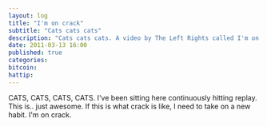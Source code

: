 ```yaml
---
layout: log
title: "I'm on crack"
subtitle: "Cats cats cats"
description: "Cats cats cats. A video by The Left Rights called I'm on Crack"
date: 2011-03-13 16:00
published: true
categories: 
bitcoin: 
hattip: 
---
```


CATS, CATS, CATS, CATS. I've been sitting here continuously hitting replay. This is.. just awesome. If this is what crack is like, I need to take on a new habit. I'm on crack.<!--more-->

<div class='embed-container'>
	<object data="https://www.youtube.com/embed/0GLoHifu6aM"></object>
</div>